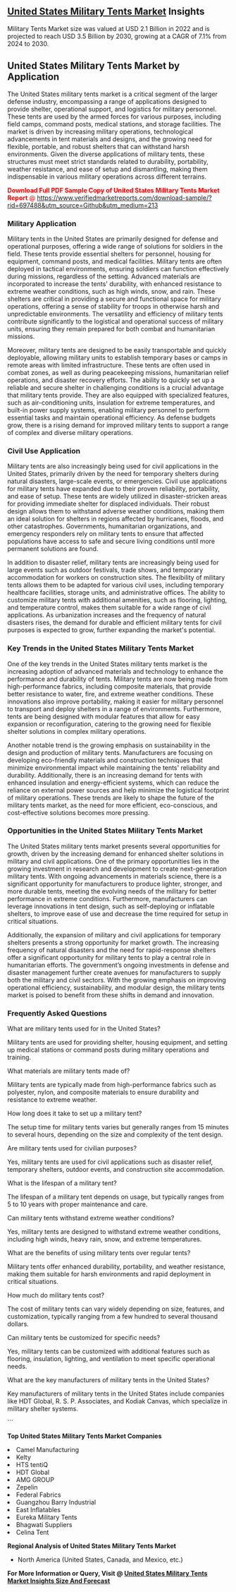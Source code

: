 <h2><a href="https://www.verifiedmarketreports.com/download-sample/?rid=697488&amp;utm_source=Github&amp;utm_medium=213" target="_blank">United States Military Tents Market</a> Insights</h2><p>Military Tents Market size was valued at USD 2.1 Billion in 2022 and is projected to reach USD 3.5 Billion by 2030, growing at a CAGR of 7.1% from 2024 to 2030.</p><p><h2>United States Military Tents Market by Application</h2><p>The United States military tents market is a critical segment of the larger defense industry, encompassing a range of applications designed to provide shelter, operational support, and logistics for military personnel. These tents are used by the armed forces for various purposes, including field camps, command posts, medical stations, and storage facilities. The market is driven by increasing military operations, technological advancements in tent materials and designs, and the growing need for flexible, portable, and robust shelters that can withstand harsh environments. Given the diverse applications of military tents, these structures must meet strict standards related to durability, portability, weather resistance, and ease of setup and dismantling, making them indispensable in various military operations across different terrains. <p><span class=""><span style="color: #ff0000;"><strong>Download Full PDF Sample Copy of United States Military Tents Market Report</strong> @ </span><a href="https://www.verifiedmarketreports.com/download-sample/?rid=697488&amp;utm_source=Github&amp;utm_medium=213" target="_blank">https://www.verifiedmarketreports.com/download-sample/?rid=697488&amp;utm_source=Github&amp;utm_medium=213</a></span></p><h3>Military Application</h3><p>Military tents in the United States are primarily designed for defense and operational purposes, offering a wide range of solutions for soldiers in the field. These tents provide essential shelters for personnel, housing for equipment, command posts, and medical facilities. Military tents are often deployed in tactical environments, ensuring soldiers can function effectively during missions, regardless of the setting. Advanced materials are incorporated to increase the tents' durability, with enhanced resistance to extreme weather conditions, such as high winds, snow, and rain. These shelters are critical in providing a secure and functional space for military operations, offering a sense of stability for troops in otherwise harsh and unpredictable environments. The versatility and efficiency of military tents contribute significantly to the logistical and operational success of military units, ensuring they remain prepared for both combat and humanitarian missions.<p>Moreover, military tents are designed to be easily transportable and quickly deployable, allowing military units to establish temporary bases or camps in remote areas with limited infrastructure. These tents are often used in combat zones, as well as during peacekeeping missions, humanitarian relief operations, and disaster recovery efforts. The ability to quickly set up a reliable and secure shelter in challenging conditions is a crucial advantage that military tents provide. They are also equipped with specialized features, such as air-conditioning units, insulation for extreme temperatures, and built-in power supply systems, enabling military personnel to perform essential tasks and maintain operational efficiency. As defense budgets grow, there is a rising demand for improved military tents to support a range of complex and diverse military operations.<h3>Civil Use Application</h3><p>Military tents are also increasingly being used for civil applications in the United States, primarily driven by the need for temporary shelters during natural disasters, large-scale events, or emergencies. Civil use applications for military tents have expanded due to their proven reliability, portability, and ease of setup. These tents are widely utilized in disaster-stricken areas for providing immediate shelter for displaced individuals. Their robust design allows them to withstand adverse weather conditions, making them an ideal solution for shelters in regions affected by hurricanes, floods, and other catastrophes. Governments, humanitarian organizations, and emergency responders rely on military tents to ensure that affected populations have access to safe and secure living conditions until more permanent solutions are found. <p>In addition to disaster relief, military tents are increasingly being used for large events such as outdoor festivals, trade shows, and temporary accommodation for workers on construction sites. The flexibility of military tents allows them to be adapted for various civil uses, including temporary healthcare facilities, storage units, and administrative offices. The ability to customize military tents with additional amenities, such as flooring, lighting, and temperature control, makes them suitable for a wide range of civil applications. As urbanization increases and the frequency of natural disasters rises, the demand for durable and efficient military tents for civil purposes is expected to grow, further expanding the market's potential.<h3>Key Trends in the United States Military Tents Market</h3><p>One of the key trends in the United States military tents market is the increasing adoption of advanced materials and technology to enhance the performance and durability of tents. Military tents are now being made from high-performance fabrics, including composite materials, that provide better resistance to water, fire, and extreme weather conditions. These innovations also improve portability, making it easier for military personnel to transport and deploy shelters in a range of environments. Furthermore, tents are being designed with modular features that allow for easy expansion or reconfiguration, catering to the growing need for flexible shelter solutions in complex military operations.<p>Another notable trend is the growing emphasis on sustainability in the design and production of military tents. Manufacturers are focusing on developing eco-friendly materials and construction techniques that minimize environmental impact while maintaining the tents' reliability and durability. Additionally, there is an increasing demand for tents with enhanced insulation and energy-efficient systems, which can reduce the reliance on external power sources and help minimize the logistical footprint of military operations. These trends are likely to shape the future of the military tents market, as the need for more efficient, eco-conscious, and cost-effective solutions becomes more pressing.<h3>Opportunities in the United States Military Tents Market</h3><p>The United States military tents market presents several opportunities for growth, driven by the increasing demand for enhanced shelter solutions in military and civil applications. One of the primary opportunities lies in the growing investment in research and development to create next-generation military tents. With ongoing advancements in materials science, there is a significant opportunity for manufacturers to produce lighter, stronger, and more durable tents, meeting the evolving needs of the military for better performance in extreme conditions. Furthermore, manufacturers can leverage innovations in tent design, such as self-deploying or inflatable shelters, to improve ease of use and decrease the time required for setup in critical situations.<p>Additionally, the expansion of military and civil applications for temporary shelters presents a strong opportunity for market growth. The increasing frequency of natural disasters and the need for rapid-response shelters offer a significant opportunity for military tents to play a central role in humanitarian efforts. The government’s ongoing investments in defense and disaster management further create avenues for manufacturers to supply both the military and civil sectors. With the growing emphasis on improving operational efficiency, sustainability, and modular design, the military tents market is poised to benefit from these shifts in demand and innovation.<h3>Frequently Asked Questions</h3><p>What are military tents used for in the United States?</p><p>Military tents are used for providing shelter, housing equipment, and setting up medical stations or command posts during military operations and training.</p><p>What materials are military tents made of?</p><p>Military tents are typically made from high-performance fabrics such as polyester, nylon, and composite materials to ensure durability and resistance to extreme weather.</p><p>How long does it take to set up a military tent?</p><p>The setup time for military tents varies but generally ranges from 15 minutes to several hours, depending on the size and complexity of the tent design.</p><p>Are military tents used for civilian purposes?</p><p>Yes, military tents are used for civil applications such as disaster relief, temporary shelters, outdoor events, and construction site accommodation.</p><p>What is the lifespan of a military tent?</p><p>The lifespan of a military tent depends on usage, but typically ranges from 5 to 10 years with proper maintenance and care.</p><p>Can military tents withstand extreme weather conditions?</p><p>Yes, military tents are designed to withstand extreme weather conditions, including high winds, heavy rain, snow, and extreme temperatures.</p><p>What are the benefits of using military tents over regular tents?</p><p>Military tents offer enhanced durability, portability, and weather resistance, making them suitable for harsh environments and rapid deployment in critical situations.</p><p>How much do military tents cost?</p><p>The cost of military tents can vary widely depending on size, features, and customization, typically ranging from a few hundred to several thousand dollars.</p><p>Can military tents be customized for specific needs?</p><p>Yes, military tents can be customized with additional features such as flooring, insulation, lighting, and ventilation to meet specific operational needs.</p><p>What are the key manufacturers of military tents in the United States?</p><p>Key manufacturers of military tents in the United States include companies like HDT Global, R. S. P. Associates, and Kodiak Canvas, which specialize in military shelter systems.</p>```</p><p><strong>Top United States Military Tents Market Companies</strong></p><div data-test-id=""><p><li>Camel Manufacturing</li><li> Kelty</li><li> HTS tentiQ</li><li> HDT Global</li><li> AMG GROUP</li><li> Zepelin</li><li> Federal Fabrics</li><li> Guangzhou Barry Industrial</li><li> East Inflatables</li><li> Eureka Military Tents</li><li> Bhagwati Suppliers</li><li> Celina Tent</li></p><div><strong>Regional Analysis of&nbsp;United States Military Tents Market</strong></div><ul><li dir="ltr"><p dir="ltr">North America&nbsp;(United States, Canada, and Mexico, etc.)</p></li></ul><p><strong>For More Information or Query, Visit @&nbsp;</strong><strong><a href="https://www.verifiedmarketreports.com/product/military-tents-market/?utm_source=Github&amp;utm_medium=213" target="_blank">United States Military Tents Market Insights Size And Forecast</a></strong></p></div>

